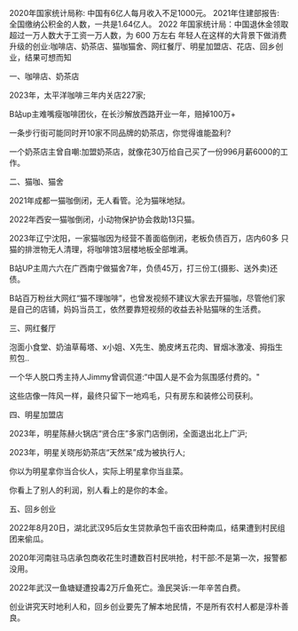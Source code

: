 2020年国家统计局称: 中国有6亿人每月收入不足1000元。
2021年住建部报告: 全国缴纳公积金的人数，一共是1.64亿人。
2022 年国家统计局：中国退休金领取超过一万人数大于工资一万人数，为 600 万左右
年轻人在这样的大背景下做消费升级的创业:咖啡店、奶茶店、猫咖猫舍、网红餐厅、明星加盟店、花店、回乡创业，结果可想而知

一、咖啡店、奶茶店

2023年，太平洋咖啡三年内关店227家;

B站up主难嘴瘦咖啡团伙，在长沙解放西路开业一年，赔掉100万+

一条步行街可能同时开10家不同品牌的奶茶店，你觉得谁能盈利?

一个奶茶店主曾自嘲:加盟奶茶店，就像花30万给自己买了一份996月薪6000的工作。

二、猫咖、猫舍

2021年成都一猫咖倒闭，无人看管。沦为猫咪地狱。

2022年西安一猫咖倒闭，小动物保护协会救助13只猫。

2023年辽宁沈阳，一家猫咖因为经营不善面临倒闭，老板负债百万，店内60多
只猫的排泄物无人清理，将咖啡馆3层楼地板全部堆满。

B站UP主周六六在广西南宁做猫舍7年，负债45万，打三份工(摄影、送外卖)还债。

B站百万粉丝大网红“猫不理咖啡”，也曾发视频不建议大家去开猫咖，尽管他们家是自己的店铺，妈妈当员工，依然要靠短视频的收益去补贴猫咪的生活费。

三、网红餐厅

泡面小食堂、奶油草莓塔、x小姐、X先生、脆皮烤五花肉、冒烟冰激凌、拇指生煎包..

一个华人脱口秀主持人Jimmy曾调侃道:“中国人是不会为氛围感付费的。"

这些店像一阵风一样，最终只留下一地鸡毛，只有房东和装修公司获利。

四、明星加盟店

2023年，明星陈赫火锅店“贤合庄”多家门店倒闭，全面退出北上广沪;

2023年，明星关晓彤奶茶店“天然呆”成为被执行人;

你以为明星拿你当合伙人，实际上明星拿你当韭菜。

你看上了别人的利润，别人看上的是你的本金。

五、回乡创业

2022年8月20日，湖北武汉95后女生贷款承包千亩农田种南瓜，结果遭到村民组团来偷瓜。

2020年河南驻马店承包商收花生时遭数百村民哄抢，村干部:不是第一次，报警都没用。

2022年武汉一鱼塘疑遭投毒2万斤鱼死亡。渔民哭诉:一年辛苦白费。

创业讲究天时地利人和，回乡创业要先了解本地民情，不是所有农村人都是淳朴善良。



